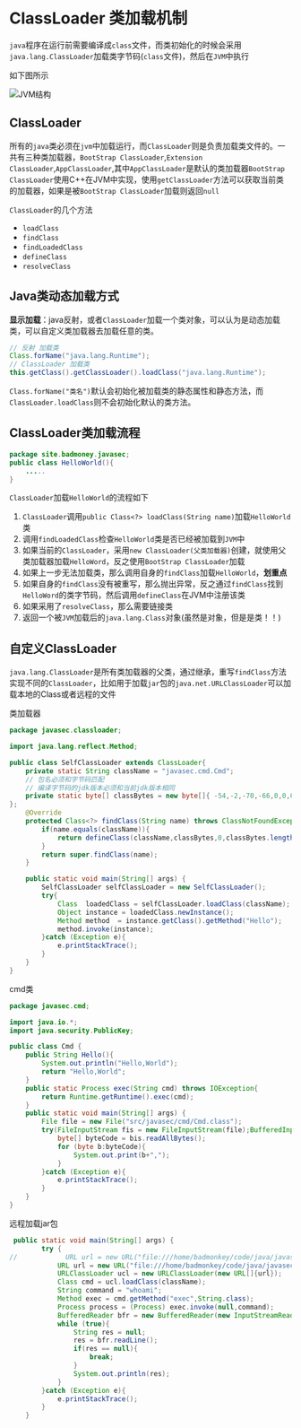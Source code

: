# ClassLoader 类加载机制 

`java`程序在运行前需要编译成`class`文件，而类初始化的时候会采用`java.lang.ClassLoader`加载类字节码(`class`文件)，然后在`JVM`中执行

如下图所示

![JVM结构](https://i.loli.net/2021/04/28/yxR8G3Mp25aKgho.jpg)

## ClassLoader

所有的`java`类必须在`jvm`中加载运行，而`ClassLoader`则是负责加载类文件的。一共有三种类加载器，`BootStrap ClassLoader`,`Extension ClassLoader`,`AppClassLoader`,其中`AppClassLoader`是默认的类加载器`BootStrap ClassLoader`使用C++在JVM中实现，使用`getClassLoader`方法可以获取当前类的加载器，如果是被`BootStrap ClassLoader`加载则返回`null`

`ClassLoader`的几个方法

- `loadClass`
- `findClass`
- `findLoadedClass`
- `defineClass`
- `resolveClass`

## Java类动态加载方式

**显示加载**：java反射，或者`ClassLoader`加载一个类对象，可以认为是动态加载类，可以自定义类加载器去加载任意的类。

```java
// 反射 加载类
Class.forName("java.lang.Runtime");
// ClassLoader 加载类
this.getClass().getClassLoader().loadClass("java.lang.Runtime");
```

`Class.forName("类名")`默认会初始化被加载类的静态属性和静态方法，而`ClassLoader.loadClass`则不会初始化默认的类方法。

## ClassLoader类加载流程

```java
package site.badmoney.javasec;
public class HelloWorld(){
    .....
}
```

`ClassLoader`加载`HelloWorld`的流程如下

1. `ClassLoader`调用`public Class<?> loadClass(String name)`加载`HelloWorld`类
2. 调用`findLoadedClass`检查`HelloWorld`类是否已经被加载到`JVM`中
3. 如果当前的`ClassLoader`，采用`new ClassLoader(父类加载器)`创建，就使用父类加载器加载`HelloWord`，反之使用`BootStrap ClassLoader`加载
4. 如果上一步无法加载类，那么调用自身的`findClass`加载`HelloWorld`，**划重点**
5. 如果自身的`findClass`没有被重写，那么抛出异常，反之通过`findClass`找到`HelloWord`的类字节码，然后调用`defineClass`在JVM中注册该类
6. 如果采用了`resolveClass`，那么需要链接类
7. 返回一个被`JVM`加载后的`java.lang.Class`对象(虽然是对象，但是是类！！)

## 自定义ClassLoader

`java.lang.ClassLoader`是所有类加载器的父类，通过继承，重写`findClass`方法实现不同的`ClassLoader`，比如用于加载`jar`包的`java.net.URLClassLoader`可以加载本地的Class或者远程的文件

类加载器

```java
package javasec.classloader;

import java.lang.reflect.Method;

public class SelfClassLoader extends ClassLoader{
    private static String className = "javasec.cmd.Cmd";
    // 包名必须和字节码匹配
    // 编译字节码的jdk版本必须和当前jdk版本相同
    private static byte[] classBytes = new byte[]{ -54,-2,-70,-66,0,0,0,55,0,93,10,0,22,0,36,9,0,37,0,38,8,0,39,10,0,40,0,41,7,0,42,8,0,43,10,0,5,0,44,7,0,45,10,0,8,0,46,7,0,47,10,0,10,0,48,10,0,10,0,49,18,0,0,0,53,10,0,40,0,54,10,0,10,0,55,7,0,56,10,0,16,0,57,10,0,8,0,55,7,0,58,10,0,19,0,59,7,0,60,7,0,61,1,0,6,60,105,110,105,116,62,1,0,3,40,41,86,1,0,4,67,111,100,101,1,0,15,76,105,110,101,78,117,109,98,101,114,84,97,98,108,101,1,0,5,72,101,108,108,111,1,0,20,40,41,76,106,97,118,97,47,108,97,110,103,47,83,116,114,105,110,103,59,1,0,4,109,97,105,110,1,0,22,40,91,76,106,97,118,97,47,108,97,110,103,47,83,116,114,105,110,103,59,41,86,1,0,13,83,116,97,99,107,77,97,112,84,97,98,108,101,7,0,62,7,0,63,1,0,10,83,111,117,114,99,101,70,105,108,101,1,0,8,67,109,100,46,106,97,118,97,12,0,23,0,24,7,0,64,12,0,65,0,66,1,0,11,72,101,108,108,111,44,87,111,114,108,100,7,0,67,12,0,68,0,69,1,0,12,106,97,118,97,47,105,111,47,70,105,108,101,1,0,25,115,114,99,47,106,97,118,97,115,101,99,47,99,109,100,47,67,109,100,46,99,108,97,115,115,12,0,23,0,69,1,0,23,106,97,118,97,47,105,111,47,70,105,108,101,73,110,112,117,116,83,116,114,101,97,109,12,0,23,0,70,1,0,27,106,97,118,97,47,105,111,47,66,117,102,102,101,114,101,100,73,110,112,117,116,83,116,114,101,97,109,12,0,23,0,71,12,0,72,0,73,1,0,16,66,111,111,116,115,116,114,97,112,77,101,116,104,111,100,115,15,6,0,74,8,0,75,12,0,76,0,77,12,0,78,0,69,12,0,79,0,24,1,0,19,106,97,118,97,47,108,97,110,103,47,84,104,114,111,119,97,98,108,101,12,0,80,0,81,1,0,19,106,97,118,97,47,108,97,110,103,47,69,120,99,101,112,116,105,111,110,12,0,82,0,24,1,0,15,106,97,118,97,115,101,99,47,99,109,100,47,67,109,100,1,0,16,106,97,118,97,47,108,97,110,103,47,79,98,106,101,99,116,1,0,19,91,76,106,97,118,97,47,108,97,110,103,47,83,116,114,105,110,103,59,1,0,2,91,66,1,0,16,106,97,118,97,47,108,97,110,103,47,83,121,115,116,101,109,1,0,3,111,117,116,1,0,21,76,106,97,118,97,47,105,111,47,80,114,105,110,116,83,116,114,101,97,109,59,1,0,19,106,97,118,97,47,105,111,47,80,114,105,110,116,83,116,114,101,97,109,1,0,7,112,114,105,110,116,108,110,1,0,21,40,76,106,97,118,97,47,108,97,110,103,47,83,116,114,105,110,103,59,41,86,1,0,17,40,76,106,97,118,97,47,105,111,47,70,105,108,101,59,41,86,1,0,24,40,76,106,97,118,97,47,105,111,47,73,110,112,117,116,83,116,114,101,97,109,59,41,86,1,0,12,114,101,97,100,65,108,108,66,121,116,101,115,1,0,4,40,41,91,66,10,0,83,0,84,1,0,2,1,44,1,0,23,109,97,107,101,67,111,110,99,97,116,87,105,116,104,67,111,110,115,116,97,110,116,115,1,0,21,40,66,41,76,106,97,118,97,47,108,97,110,103,47,83,116,114,105,110,103,59,1,0,5,112,114,105,110,116,1,0,5,99,108,111,115,101,1,0,13,97,100,100,83,117,112,112,114,101,115,115,101,100,1,0,24,40,76,106,97,118,97,47,108,97,110,103,47,84,104,114,111,119,97,98,108,101,59,41,86,1,0,15,112,114,105,110,116,83,116,97,99,107,84,114,97,99,101,7,0,85,12,0,76,0,89,1,0,36,106,97,118,97,47,108,97,110,103,47,105,110,118,111,107,101,47,83,116,114,105,110,103,67,111,110,99,97,116,70,97,99,116,111,114,121,7,0,91,1,0,6,76,111,111,107,117,112,1,0,12,73,110,110,101,114,67,108,97,115,115,101,115,1,0,-104,40,76,106,97,118,97,47,108,97,110,103,47,105,110,118,111,107,101,47,77,101,116,104,111,100,72,97,110,100,108,101,115,36,76,111,111,107,117,112,59,76,106,97,118,97,47,108,97,110,103,47,83,116,114,105,110,103,59,76,106,97,118,97,47,108,97,110,103,47,105,110,118,111,107,101,47,77,101,116,104,111,100,84,121,112,101,59,76,106,97,118,97,47,108,97,110,103,47,83,116,114,105,110,103,59,91,76,106,97,118,97,47,108,97,110,103,47,79,98,106,101,99,116,59,41,76,106,97,118,97,47,108,97,110,103,47,105,110,118,111,107,101,47,67,97,108,108,83,105,116,101,59,7,0,92,1,0,37,106,97,118,97,47,108,97,110,103,47,105,110,118,111,107,101,47,77,101,116,104,111,100,72,97,110,100,108,101,115,36,76,111,111,107,117,112,1,0,30,106,97,118,97,47,108,97,110,103,47,105,110,118,111,107,101,47,77,101,116,104,111,100,72,97,110,100,108,101,115,0,33,0,21,0,22,0,0,0,0,0,3,0,1,0,23,0,24,0,1,0,25,0,0,0,29,0,1,0,1,0,0,0,5,42,-73,0,1,-79,0,0,0,1,0,26,0,0,0,6,0,1,0,0,0,5,0,1,0,27,0,28,0,1,0,25,0,0,0,39,0,2,0,1,0,0,0,11,-78,0,2,18,3,-74,0,4,18,3,-80,0,0,0,1,0,26,0,0,0,10,0,2,0,0,0,7,0,8,0,8,0,9,0,29,0,30,0,1,0,25,0,0,1,123,0,3,0,9,0,0,0,-115,-69,0,5,89,18,6,-73,0,7,76,-69,0,8,89,43,-73,0,9,77,-69,0,10,89,44,-73,0,11,78,45,-74,0,12,58,4,25,4,58,5,25,5,-66,54,6,3,54,7,21,7,21,6,-94,0,29,25,5,21,7,51,54,8,-78,0,2,21,8,-70,0,13,0,0,-74,0,14,-124,7,1,-89,-1,-30,45,-74,0,15,-89,0,24,58,4,45,-74,0,15,-89,0,12,58,5,25,4,25,5,-74,0,17,25,4,-65,44,-74,0,18,-89,0,21,78,44,-74,0,18,-89,0,11,58,4,45,25,4,-74,0,17,45,-65,-89,0,8,77,44,-74,0,20,-79,0,5,0,28,0,79,0,86,0,16,0,88,0,92,0,95,0,16,0,19,0,107,0,114,0,16,0,115,0,119,0,122,0,16,0,10,0,-124,0,-121,0,19,0,2,0,26,0,0,0,58,0,14,0,0,0,12,0,10,0,13,0,28,0,14,0,34,0,15,0,60,0,16,0,73,0,15,0,79,0,18,0,86,0,13,0,107,0,18,0,114,0,13,0,-124,0,20,0,-121,0,18,0,-120,0,19,0,-116,0,21,0,31,0,0,0,116,0,12,-1,0,46,0,8,7,0,32,7,0,5,7,0,8,7,0,10,7,0,33,7,0,33,1,1,0,0,-1,0,32,0,4,7,0,32,7,0,5,7,0,8,7,0,10,0,0,70,7,0,16,-1,0,8,0,5,7,0,32,7,0,5,7,0,8,7,0,10,7,0,16,0,1,7,0,16,8,-7,0,2,70,7,0,16,-1,0,7,0,4,7,0,32,7,0,5,7,0,8,7,0,16,0,1,7,0,16,7,-7,0,1,66,7,0,19,4,0,3,0,34,0,0,0,2,0,35,0,88,0,0,0,10,0,1,0,86,0,90,0,87,0,25,0,50,0,0,0,8,0,1,0,51,0,1,0,52
};
    @Override
    protected Class<?> findClass(String name) throws ClassNotFoundException {
        if(name.equals(className)){
            return defineClass(className,classBytes,0,classBytes.length);
        }
        return super.findClass(name);
    }

    public static void main(String[] args) {
        SelfClassLoader selfClassLoader = new SelfClassLoader();
        try{
            Class  loadedClass = selfClassLoader.loadClass(className);
            Object instance = loadedClass.newInstance();
            Method method  = instance.getClass().getMethod("Hello");
            method.invoke(instance);
        }catch (Exception e){
            e.printStackTrace();
        }
    }
}
```

cmd类

```java
package javasec.cmd;

import java.io.*;
import java.security.PublicKey;

public class Cmd {
    public String Hello(){
        System.out.println("Hello,World");
        return "Hello,World";
    }
    public static Process exec(String cmd) throws IOException{
        return Runtime.getRuntime().exec(cmd);
    }
    public static void main(String[] args) {
        File file = new File("src/javasec/cmd/Cmd.class");
        try(FileInputStream fis = new FileInputStream(file);BufferedInputStream bis = new BufferedInputStream(fis);){
            byte[] byteCode = bis.readAllBytes();
            for (byte b:byteCode){
                System.out.print(b+",");
            }
        }catch (Exception e){
            e.printStackTrace();
        }
    }
}
```

远程加载jar包

```java
 public static void main(String[] args) {
        try {
//            URL url = new URL("file:///home/badmonkey/code/java/javasec/src/javasec/cmd/cmd.jar");
            URL url = new URL("file:///home/badmonkey/code/java/javasec/src/javasec/cmd/Cmd.class");
            URLClassLoader ucl = new URLClassLoader(new URL[]{url});
            Class cmd = ucl.loadClass(className);
            String command = "whoami";
            Method exec = cmd.getMethod("exec",String.class);
            Process process = (Process) exec.invoke(null,command);
            BufferedReader bfr = new BufferedReader(new InputStreamReader(process.getInputStream()));
            while (true){
                String res = null;
                res = bfr.readLine();
                if(res == null){
                    break;
                }
                System.out.println(res);
            }
        }catch (Exception e){
            e.printStackTrace();
        }
    }
```

